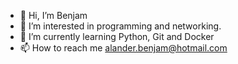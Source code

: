- 👋 Hi, I’m Benjam
- 👀 I’m interested in programming and networking. 
- 🌱 I’m currently learning Python, Git and Docker
- 📫 How to reach me alander.benjam@hotmail.com

<!---
benzqu/benzqu is a ✨ special ✨ repository because its `README.md` (this file) appears on your GitHub profile.
You can click the Preview link to take a look at your changes.
--->
